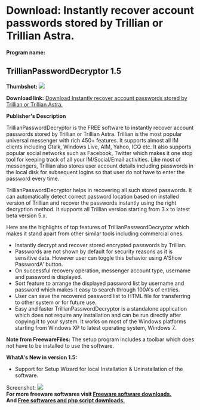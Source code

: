 # Download: Instantly recover account passwords stored by Trillian or Trillian Astra.

**Program name:**

## TrillianPasswordDecryptor 1.5

  
**Thumbshot:** ![](http://www.freewarefiles.com/screenshot/trllnpswrddcryptr_md.jpg)   
  
**Download link:** [Download Instantly recover account passwords stored by Trillian or Trillian Astra.](http://freesoftwares.boysofts.com/TrillianPasswordDecryptor_program_61368.html)  
  


**Publisher's Description**  
  


TrillianPasswordDecryptor is the FREE software to instantly recover account passwords stored by Trillian or Trillian Astra. Trillian is the most popular universal messenger with rich 450+ features. It supports almost all IM clients including Gtalk, Windows Live, AIM, Yahoo, ICQ etc. It also supports popular social networks such as Facebook, Twitter which makes it one stop tool for keeping track of all your IM/Social/Email activities. Like most of messengers, Trillian also stores user account details including passwords in the local disk for subsequent logins so that user do not have to enter the password every time. 

TrillianPasswordDecryptor helps in recovering all such stored passwords. It can automatically detect correct password location based on installed version of Trillian and recover the passwords instantly using the right decryption method. It supports all Trillian version starting from 3.x to latest beta version 5.x.

Here are the highlights of top features of TrillianPasswordDecryptor which makes it stand apart from other similar tools including commercial ones.

  * Instantly decrypt and recover stored encrypted passwords by Trillian. 
  * Passwords are not shown by default for security reasons as it is sensitive data. However user can toggle this behavior using A'Show PasswordA' button. 
  * On successful recovery operation, messenger account type, username and password is displayed. 
  * Sort feature to arrange the displayed password list by username and password which makes it easy to search through 100A's of entries. 
  * User can save the recovered password list to HTML file for transferring to other system or for future use. 
  * Easy and faster 
TrillianPasswordDecryptor is a standalone application which does not require any installation and can be run directly after copying it to your system. It works on most of the Windows platforms starting from Windows XP to latest operating system, Windows 7. 

**Note from FreewareFiles:** The setup program includes a toolbar which does not have to be installed to use the software.

**WhatA's New in version 1.5:**

  * Support for Setup Wizard for local Installation & Uninstallation of the software. 

  
  
Screenshot: ![](http://www.freewarefiles.com/screenshot/trllnpswrddcryptr.jpg)   
**For more freeware softwares visit [Freeware software downloads.](http://freesoftwares.boysofts.com/)**   
**And [Free softwares and php script downloads.](http://www.boysofts.com/)**
